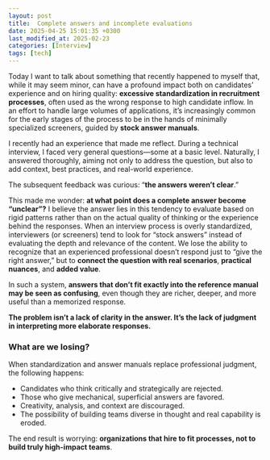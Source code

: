 ```yaml
---
layout: post
title:  Complete answers and incomplete evaluations
date: 2025-04-25 15:01:35 +0300
last_modified_at: 2025-02-23
categories: [Interview]
tags: [tech]
---
```


Today I want to talk about something that recently happened to myself that, while it may seem minor, can have a profound impact both on candidates’ experience and on hiring quality: **excessive standardization in recruitment processes**, often used as the wrong response to high candidate inflow. In an effort to handle large volumes of applications, it’s increasingly common for the early stages of the process to be in the hands of minimally specialized screeners, guided by **stock answer manuals**.

I recently had an experience that made me reflect. During a technical interview, I faced very general questions—some at a basic level. Naturally, I answered thoroughly, aiming not only to address the question, but also to add context, best practices, and real-world experience.

The subsequent feedback was curious: “**the answers weren’t clear**.”

This made me wonder: **at what point does a complete answer become “unclear”?**
I believe the answer lies in this tendency to evaluate based on rigid patterns rather than on the actual quality of thinking or the experience behind the responses. When an interview process is overly standardized, interviewers (or screeners) tend to look for “stock answers” instead of evaluating the depth and relevance of the content. We lose the ability to recognize that an experienced professional doesn’t respond just to “give the right answer,” but to **connect the question with real scenarios**, **practical nuances**, and **added value**.

In such a system, **answers that don’t fit exactly into the reference manual may be seen as confusing**, even though they are richer, deeper, and more useful than a memorized response.

**The problem isn’t a lack of clarity in the answer.
It’s the lack of judgment in interpreting more elaborate responses.**

### What are we losing?

When standardization and answer manuals replace professional judgment, the following happens:

* Candidates who think critically and strategically are rejected.
* Those who give mechanical, superficial answers are favored.
* Creativity, analysis, and context are discouraged.
* The possibility of building teams diverse in thought and real capability is eroded.

The end result is worrying: **organizations that hire to fit processes, not to build truly high-impact teams**.


